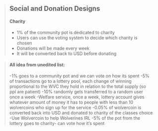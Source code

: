 > ## Social and Donation Designs
> #### Charity
> - 1% of the community pot is dedicated to charity
> - Users can use the voting system to decide which charity is chosen
> - Donations will be made every week
> - It will be converted back to USD before donating

> #### All idea from unedited list: 
> -1% goes to a community pot and we can vote on how its spent
> -5% of transactions go to a lottery pool, each change of winning proportional to the WVC they hold in relation to the total supply (so ppl are patient)
> -10% randomly gets transferred to a random user once a week
> -Welfare service, once a week, lottery account gives whatever amount of money it has to people with less than 10 wolvercoins who sign up for the service
> -0.05% of wolvercoin is converted back into USD and donated to charity of the classes choice
> -Use Wolvercoin to help Wolverines IRL
> -5% of the pot from the lottery goes to charity- can vote how it’s spent

